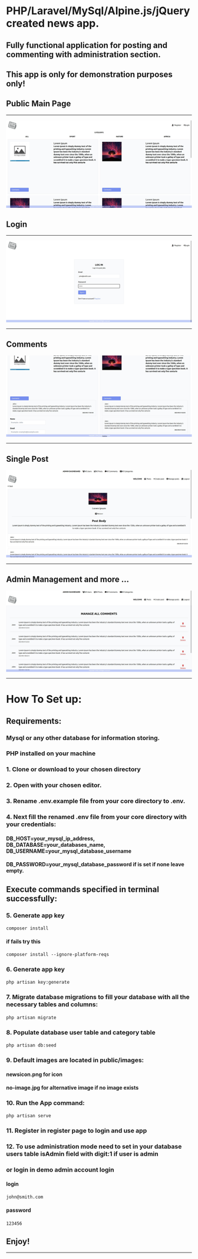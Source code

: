 

# PHP/Laravel/MySql/Alpine.js/jQuery created news app.

## Fully functional application for posting and commenting with administration section.

## This app is only for demonstration purposes only!

## Public Main Page

---

![Screenshot](mainPage.png)



## Login 

---

![Screenshot](loginPage.png)


---

## Comments

![Screenshot](comments.png)

---

## Single Post 

![Screenshot](postPage.png)

---

## Admin Management and more ...

![Screenshot](adminComments.png)

---


# How To Set up:



## Requirements:

### Mysql or any other database for information storing.
### PHP installed on your machine

### 1. Clone or download to your chosen directory

### 2. Open with your chosen editor.

### 3. Rename .env.example file from your core directory to .env.

### 4. Next fill the renamed .env file from your core directory with your credentials:
#### DB_HOST=your_mysql_ip_address, DB_DATABASE=your_databases_name, DB_USERNAME=your_mysql_database_username
#### DB_PASSWORD=your_mysql_database_password if is set if none leave empty.

## Execute commands specified in terminal successfully:

### 5. Generate app key

```
composer install
```

#### if fails try this 

```
composer install --ignore-platform-reqs
```

### 6. Generate app key

```
php artisan key:generate
```

### 7. Migrate database migrations to fill your database with all the necessary tables and columns:

```
php artisan migrate
```

### 8. Populate database user table and category table

```
php artisan db:seed
```

###  9. Default images are located in public/images:
#### newsicon.png for icon
#### no-image.jpg for alternative image if no image exists

### 10. Run the App command:

````
php artisan serve
````

### 11. Register in register page to login and use app

### 12. To use administration mode need to set in your database users table isAdmin field with digit:1 if user is admin
### or login in demo admin account login 

#### login
````
john@smith.com
````
#### password
````
123456
````

## Enjoy!

---

